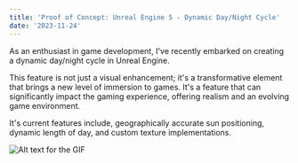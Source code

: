 ```yaml
---
title: 'Proof of Concept: Unreal Engine 5 - Dynamic Day/Night Cycle'
date: '2023-11-24'
---
```


As an enthusiast in game development, I've recently embarked on creating a dynamic day/night cycle in Unreal Engine. 

This feature is not just a visual enhancement; it's a transformative element that brings a new level of immersion to games. It's a feature that can significantly impact the gaming experience, offering realism and an evolving game environment.

It's current features include, geographically accurate sun positioning, dynamic length of day, and custom texture implementations.

![Alt text for the GIF](/proofofconcept-daycycleue5.gif)

